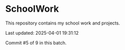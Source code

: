 # SchoolWork

This repository contains my school work and projects.

Last updated: 2025-04-01 19:31:12

Commit #5 of 9 in this batch.